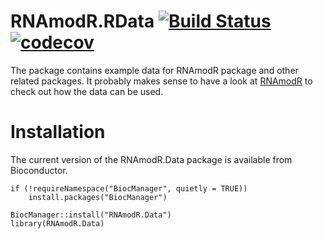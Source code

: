 # RNAmodR.RData [![Build Status](https://travis-ci.com/FelixErnst/RNAmodR.Data.svg?branch=master)](https://travis-ci.com/FelixErnst/RNAmodR.Data) [![codecov](https://codecov.io/gh/FelixErnst/RNAmodR.Data/branch/master/graph/badge.svg)](https://codecov.io/gh/FelixErnst/RNAmodR.Data)

The package contains example data for RNAmodR package and other related 
packages. It probably makes sense to have a look at 
[RNAmodR](https://github.com/FelixErnst/RNAmodR) to check out how the data can 
be used.

# Installation

The current version of the RNAmodR.Data package is available from Bioconductor.

```
if (!requireNamespace("BiocManager", quietly = TRUE))
    install.packages("BiocManager")

BiocManager::install("RNAmodR.Data")
library(RNAmodR.Data)
```
